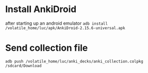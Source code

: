 # Install AnkiDroid
after starting up an android emulator
`adb install /volatile_home/luc/apk/AnkiDroid-2.15.6-universal.apk`

# Send collection file
`adb push /volatile_home/luc/anki_decks/anki_collection.colpkg /sdcard/Download`